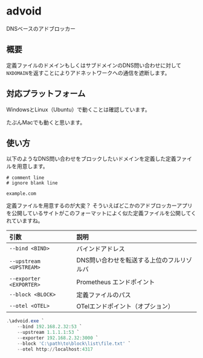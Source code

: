 advoid
===

DNSベースのアドブロッカー

## 概要

定義ファイルのドメインもしくはサブドメインのDNS問い合わせに対して`NXDOMAIN`を返すことによりアドネットワークへの通信を遮断します。

## 対応プラットフォーム

WindowsとLinux（Ubuntu）で動くことは確認しています。

たぶんMacでも動くと思います。

## 使い方

以下のようなDNS問い合わせをブロックしたいドメインを定義した定義ファイルを用意します。

```
# comment line
# ignore blank line

example.com
```

定義ファイルを用意するのが大変？
そういえばどこかのアドブロッカーアプリを公開しているサイトがこのフォーマットによく似た定義ファイルを公開してくれていますね。

| 引数                      | 説明                     |
|:------------------------|:-----------------------|
| `--bind <BIND>`         | バインドアドレス               |
| `--upstream <UPSTREAM>` | DNS問い合わせを転送する上位のフルリゾルバ |
| `--exporter <EXPORTER>` | Prometheus エンドポイント     |
| `--block <BLOCK>`       | 定義ファイルのパス              |
| `--otel <OTEL>`         | OTelエンドポイント（オプション）     |

``` powershell
.\advoid.exe `
    --bind 192.168.2.32:53 `
    --upstream 1.1.1.1:53 `
    --exporter 192.168.2.32:3000 `
    --block 'C:\path\to\block\list\file.txt' `
    --otel http://localhost:4317
```
